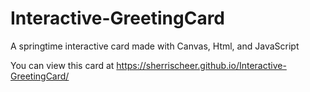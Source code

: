 # Interactive-GreetingCard
A springtime interactive card made with Canvas, Html, and JavaScript

You can view this card at https://sherrischeer.github.io/Interactive-GreetingCard/
